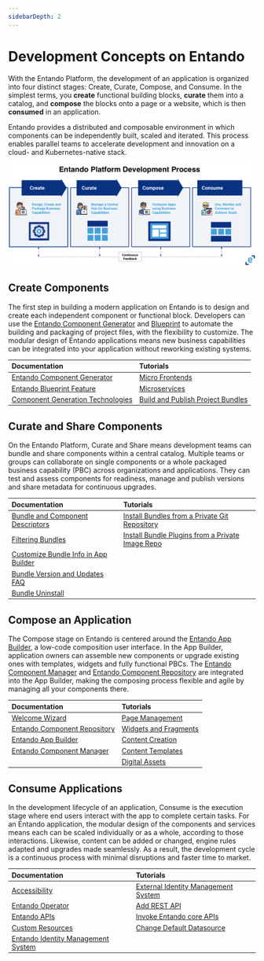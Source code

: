 ```yaml
---
sidebarDepth: 2
---
```


# Development Concepts on Entando
 
With the Entando Platform, the development of an application is organized into four distinct stages: Create, Curate, Compose, and Consume. In the simplest terms, you **create** functional building blocks, **curate** them into a catalog, and **compose** the blocks onto a page or a website, which is then **consumed** in an application.

Entando provides a distributed and composable environment in which components can be independently built, scaled and iterated. This process enables parallel teams to accelerate development and innovation on a cloud- and Kubernetes-native stack.

![Entando Platform Development Process](./img/concepts.png)

## Create Components 
The first step in building a modern application on Entando is to design and create each independent component or functional block. Developers can use the [Entando Component Generator](../create/component-gen-overview.md) and [Blueprint](../create/blueprint-features.md) to automate the building and packaging of project files, with the flexibility to customize. The modular design of Entando applications means new business capabilities can be integrated into your application without reworking existing systems. 

| Documentation | Tutorials        |
| :------------ | :--------- |
| [Entando Component Generator](../create/component-gen-overview.md) | [Micro Frontends](../../tutorials/create/mfe/) |
| [Entando Blueprint Feature](../create/blueprint-features.md) | [Microservices](../../tutorials/create/ms/generate-microservices-and-micro-frontends.md) |
| [Component Generation Technologies](../create/component-gen-tech.md) | [Build and Publish Project Bundles](../../tutorials/create/pb/publish-project-bundle.md) |

## Curate and Share Components 
On the Entando Platform, Curate and Share means development teams can bundle and share components within a central catalog. Multiple teams or groups can collaborate on single components or a whole packaged business capability (PBC) across organizations and applications. They can test and assess components for readiness, manage and publish versions and share metadata for continuous upgrades. 

| Documentation | Tutorials        |
| :------------ | :-------- |
| [Bundle and Component Descriptors](../curate/ecr-bundle-details.md) | [Install Bundles from a Private Git Repository](../../tutorials/curate/ecr-private-git-repo.md) |
| [Filtering Bundles](../curate/ecr-bundle-filters.md) | [Install Bundle Plugins from a Private Image Repo](../../tutorials/curate/ecr-private-images.md) |
| [Customize Bundle Info in App Builder](../curate/ecr-bundle-presentation-config.md) |   |
| [Bundle Version and Updates FAQ](../curate/ecr-bundle-versions-faq.md) |  |
| [Bundle Uninstall](../curate/ecr-uninstall-flow.md) |  |


## Compose an Application 
The Compose stage on Entando is centered around the [Entando App Builder](../compose/app-builder.md), a low-code composition user interface. In the App Builder, application owners can assemble new components or upgrade existing ones with templates, widgets and fully functional PBCs. The [Entando Component Manager](../compose/ecm-overview.md) and [Entando Component Repository](../compose/ecr-overview.md) are integrated into the App Builder, making the composing process flexible and agile by managing all your components there.

| Documentation | Tutorials        |
| :------------ | :-------- |
| [Welcome Wizard](../compose/welcome-wizard.md) | [Page Management](../../tutorials/compose/page-management.md) |
| [Entando Component Repository](../compose/ecr-overview.md) | [Widgets and Fragments](../../tutorials/compose/widgets-fragments.md) |
| [Entando App Builder](../compose/app-builder.md) | [Content Creation](../../tutorials/compose/content-tutorial.md) |
| [Entando Component Manager](../compose/ecm-overview.md) | [Content Templates](../../tutorials/compose/content-templates-tutorial.md)  |
|  | [Digital Assets](../../tutorials/compose/digital-assets-tutorial.md) |

## Consume Applications 
In the development lifecycle of an application, Consume is the execution stage where end users interact with the app to complete certain tasks. For an Entando application, the modular design of the components and services means each can be scaled individually or as a whole, according to those interactions. Likewise, content can be added or changed, engine rules adapted and upgrades made seamlessly. As a result, the development cycle is a continuous process with minimal disruptions and faster time to market.

| Documentation | Tutorials        |
| :------------ | :-------- |
| [Accessibility](../consume/accessibility.md) | [External Identity Management System](../../tutorials/devops/external-id-management.md) |
| [Entando Operator](../consume/operator-intro.md) | [Add REST API](../../tutorials/devops/add-rest-api.md) |
| [Entando APIs](../consume/entando-apis.md) | [Invoke Entando core APIs](../../tutorials/devops/build-core-image.md) |
| [Custom Resources](../consume/custom-resources.md) | [Change Default Datasource](../../tutorials/devops/change-default-datasource.md) |
| [Entando Identity Management System](../consume/identity-management.md) |  |
